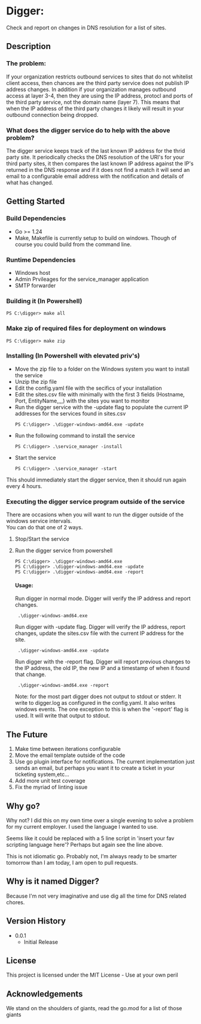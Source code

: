 
# Digger:

Check and report on changes in DNS resolution for a list of sites. 

## Description

### The problem:
If your organization restricts outbound services to sites that do not whitelist client access,
then chances are the third party service does not publish IP address changes.  In addition if
your organization manages outbound access at layer 3-4, then they are using the IP address, protocl 
and ports of the third party service, not the domain name (layer 7). This means that when the IP
address of the third party changes it likely will result in your outbound connection being dropped.

### What does the digger service do to help with the above problem? 
The digger service keeps track of the last known IP address for the thrid party site. It periodically 
checks the DNS resolution of the URI's for your third party sites, it then compares the last known IP 
address against the IP's returned in the DNS response and if it does not find a match it will send an 
email to a configurable email address with the notification and details of what has changed.


## Getting Started

### Build Dependencies

* Go >= 1.24
* Make, Makefile is currently setup to build on windows. Though of course you could build from the command line.

### Runtime Dependencies

* Windows host
* Admin Prvileages for the service_manager application
* SMTP forwarder

### Building it (In Powershell)
  ```
  PS C:\digger> make all
  ```
### Make zip of required files for deployment on windows  
  ```
  PS C:\digger> make zip
  ```

### Installing (In Powershell with elevated priv's)
* Move the zip file to a folder on the Windows system you want to install the service
* Unzip the zip file
* Edit the config.yaml file with the secifics of your installation
* Edit the sites.csv file with minimally with the first 3 fields (Hostname, Port, EntityName,,,,) with the sites you want to monitor
* Run the digger service with the -update flag to populate the current IP addresses for the services found in sites.csv
  ```
  PS C:\digger> .\digger-windows-amd64.exe -update
  ```
* Run the following command to install the service
  ``` 
  PS C:\digger> .\service_manager -install
  ```
* Start the service
  ```
  PS C:\digger> .\service_manager -start
  ```
This should immediately start the digger service, then it should run again every 4 hours.

### Executing the digger service program outside of the service
There are occasions when you will want to run the digger outside of the windows service intervals.  
You can do that one of 2 ways.  
  1) Stop/Start the service
  2) Run the digger service from powershell
     ```
     PS C:\digger> .\digger-windows-amd64.exe
     PS C:\digger> .\digger-windows-amd64.exe -update
     PS C:\digger> .\digger-windows-amd64.exe -report
     ```
     #### Usage:
     Run digger in normal mode.  Digger will verify the IP address and report changes.
       ```
        .\digger-windows-amd64.exe 
       ```
     Run digger with -update flag. Digger will verify the IP address, report changes, update the sites.csv file with the current IP address for the site.
       ```
        .\digger-windows-amd64.exe -update
       ```
     Run digger with the -report flag. Digger will report previous changes to the IP address, the old IP, the new IP and a timestamp of when it found that change.
       ```
        .\digger-windows-amd64.exe -report
       ```

     Note: for the most part digger does not output to stdout or stderr.  It write to digger.log as configured in the config.yaml.  It also writes windows events.
     The one exception to this is when the '-report' flag is used. It will write that output to stdout.
     

## The Future

1) Make time between iterations configurable
2) Move the email template outside of the code
3) Use go plugin interface for notifications.  The current implementation just sends an email, but perhaps you want it to create a ticket in your ticketing system,etc...
4) Add more unit test coverage
5) Fix the myriad of linting issue

## Why go?
Why not? I did this on my own time over a single evening to solve a problem for my current employer. I used the language I wanted to use. 

Seems like it could be replaced with a 5 line script in 'insert your fav scripting language here'?  Perhaps but again see the line above.

This is not idiomatic go. Probably not, I'm always ready to be smarter tomorrow than I am today, I am open to pull requests.

## Why is it named Digger?
Because I'm not very imaginative and use dig all the time for DNS related chores.

## Version History

* 0.0.1
  * Initial Release

## License

This project is licensed under the MIT License - Use at your own peril

## Acknowledgements
We stand on the shoulders of giants, read the go.mod for a list of those giants
